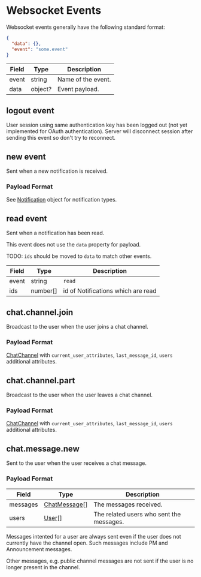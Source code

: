 # Websocket Events

Websocket events generally have the following standard format:

```json
{
  "data": {},
  "event": "some.event"
}
```

Field | Type    | Description
----- |-------- | -------------
event | string  | Name of the event.
data  | object? | Event payload.

## logout event

User session using same authentication key has been logged out (not yet implemented for OAuth authentication).
Server will disconnect session after sending this event so don't try to reconnect.

## new event

Sent when a new notification is received.

### Payload Format

See [Notification](#notification) object for notification types.

## read event

Sent when a notification has been read.

<aside class="notice">
  This event does not use the <code>data</code> property for payload.
</aside>

TODO: `ids` should be moved to `data` to match other events.

Field | Type     | Description
----- | -------- | ----------------------------------
event | string   | `read`
ids   | number[] | id of Notifications which are read

## chat.channel.join

Broadcast to the user when the user joins a chat channel.

### Payload Format

[ChatChannel](#chat-channel) with `current_user_attributes`, `last_message_id`, `users` additional attributes.

## chat.channel.part

Broadcast to the user when the user leaves a chat channel.

### Payload Format

[ChatChannel](#chat-channel) with `current_user_attributes`, `last_message_id`, `users` additional attributes.

## chat.message.new

Sent to the user when the user receives a chat message.

### Payload Format

Field    | Type                          | Description
-------- |------------------------------ |-------------
messages | [ChatMessage](#chatmessage)[] | The messages received.
users    | [User](#user)[]               | The related users who sent the messages.

Messages intented for a user are always sent even if the user does not currently have the channel open.
Such messages include PM and Announcement messages.

Other messages, e.g. public channel messages are not sent if the user is no longer present in the channel.
